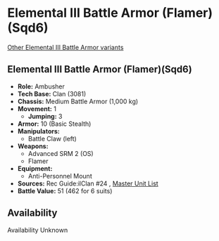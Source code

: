 # Elemental III Battle Armor (Flamer)(Sqd6) 

[Other Elemental III Battle Armor variants](../elemental_iii_battle_armor.md) 

## Elemental III Battle Armor (Flamer)(Sqd6) 

- **Role:** Ambusher 
- **Tech Base:** Clan (3081) 
- **Chassis:** Medium Battle Armor (1,000 kg) 
- **Movement:** 1 
  - **Jumping:** 3 
- **Armor:** 10 (Basic Stealth) 
- **Manipulators:** 
  - Battle Claw (left) 
- **Weapons:** 
  - Advanced SRM 2 (OS) 
  - Flamer 
- **Equipment:** 
  - Anti-Personnel Mount 
- **Sources:** Rec Guide:ilClan #24 , [Master Unit List](http://masterunitlist.info/Unit/Details/9198) 
- **Battle Value:** 51 (462 for 6 suits) 

## Availability 

Availability Unknown 

